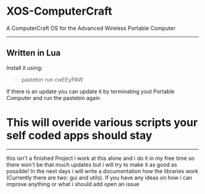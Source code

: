 # XOS-ComputerCraft
A ComputerCraft OS for the Advanced Wireless Portable Computer

-------------------------

## Written in Lua

Install it using:

> pastebin run cwEEyPAW

If there is an update you can update it by terminating yout Portable Computer and run the pastebin again

# This will overide various scripts your self coded apps should stay

--------------------------

this isn't a finished Project i work at this alone and i do it in my free time so there won't be that much updates but i will try to make it as good as possible! In the next days i will write a documentation how the libraries work (Currently there are two: gui and utils). If you have any ideas on how i can improve anything or what i should add open an issue 